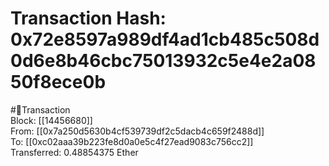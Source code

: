 
Transaction Hash: 0x72e8597a989df4ad1cb485c508d0d6e8b46cbc75013932c5e4e2a0850f8ece0b
====================================================================================
  
#💸Transaction  
Block: [[14456680]]  
From: [[0x7a250d5630b4cf539739df2c5dacb4c659f2488d]]  
To: [[0xc02aaa39b223fe8d0a0e5c4f27ead9083c756cc2]]  
Transferred: 0.48854375 Ether